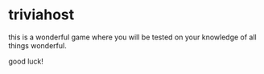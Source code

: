 # triviahost

this is a wonderful game where you will be tested on your knowledge of all things wonderful.

good luck!